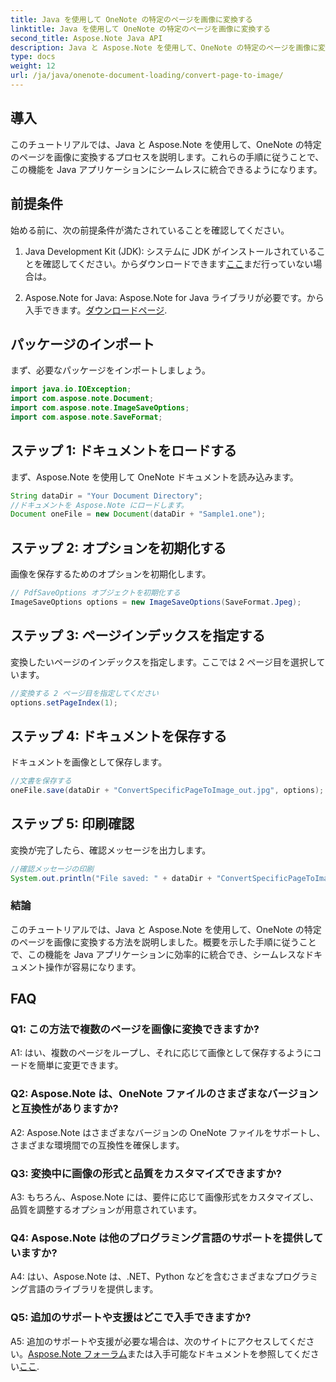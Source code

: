 ```yaml
---
title: Java を使用して OneNote の特定のページを画像に変換する
linktitle: Java を使用して OneNote の特定のページを画像に変換する
second_title: Aspose.Note Java API
description: Java と Aspose.Note を使用して、OneNote の特定のページを画像に変換する方法を学習します。シームレスな統合については、ステップバイステップのガイドに従ってください。
type: docs
weight: 12
url: /ja/java/onenote-document-loading/convert-page-to-image/
---
```

## 導入

このチュートリアルでは、Java と Aspose.Note を使用して、OneNote の特定のページを画像に変換するプロセスを説明します。これらの手順に従うことで、この機能を Java アプリケーションにシームレスに統合できるようになります。

## 前提条件

始める前に、次の前提条件が満たされていることを確認してください。

1.  Java Development Kit (JDK): システムに JDK がインストールされていることを確認してください。からダウンロードできます[ここ](https://www.oracle.com/java/technologies/javase-jdk11-downloads.html)まだ行っていない場合は。

2.  Aspose.Note for Java: Aspose.Note for Java ライブラリが必要です。から入手できます。[ダウンロードページ](https://releases.aspose.com/note/java/).

## パッケージのインポート

まず、必要なパッケージをインポートしましょう。

```java
import java.io.IOException;
import com.aspose.note.Document;
import com.aspose.note.ImageSaveOptions;
import com.aspose.note.SaveFormat;
```

## ステップ 1: ドキュメントをロードする

まず、Aspose.Note を使用して OneNote ドキュメントを読み込みます。

```java
String dataDir = "Your Document Directory";
//ドキュメントを Aspose.Note にロードします。
Document oneFile = new Document(dataDir + "Sample1.one");
```

## ステップ 2: オプションを初期化する

画像を保存するためのオプションを初期化します。

```java
// PdfSaveOptions オブジェクトを初期化する
ImageSaveOptions options = new ImageSaveOptions(SaveFormat.Jpeg);
```

## ステップ 3: ページインデックスを指定する

変換したいページのインデックスを指定します。ここでは 2 ページ目を選択しています。

```java
//変換する 2 ページ目を指定してください
options.setPageIndex(1);
```

## ステップ 4: ドキュメントを保存する

ドキュメントを画像として保存します。

```java
//文書を保存する
oneFile.save(dataDir + "ConvertSpecificPageToImage_out.jpg", options);
```

## ステップ 5: 印刷確認

変換が完了したら、確認メッセージを出力します。

```java
//確認メッセージの印刷
System.out.println("File saved: " + dataDir + "ConvertSpecificPageToImage_out.jpg");
```

### 結論

このチュートリアルでは、Java と Aspose.Note を使用して、OneNote の特定のページを画像に変換する方法を説明しました。概要を示した手順に従うことで、この機能を Java アプリケーションに効率的に統合でき、シームレスなドキュメント操作が容易になります。

## FAQ

### Q1: この方法で複数のページを画像に変換できますか?

A1: はい、複数のページをループし、それに応じて画像として保存するようにコードを簡単に変更できます。

### Q2: Aspose.Note は、OneNote ファイルのさまざまなバージョンと互換性がありますか?

A2: Aspose.Note はさまざまなバージョンの OneNote ファイルをサポートし、さまざまな環境間での互換性を確保します。

### Q3: 変換中に画像の形式と品質をカスタマイズできますか?

A3: もちろん、Aspose.Note には、要件に応じて画像形式をカスタマイズし、品質を調整するオプションが用意されています。

### Q4: Aspose.Note は他のプログラミング言語のサポートを提供していますか?

A4: はい、Aspose.Note は、.NET、Python などを含むさまざまなプログラミング言語のライブラリを提供します。

### Q5: 追加のサポートや支援はどこで入手できますか?

 A5: 追加のサポートや支援が必要な場合は、次のサイトにアクセスしてください。[Aspose.Note フォーラム](https://forum.aspose.com/c/note/28)または入手可能なドキュメントを参照してください[ここ](https://reference.aspose.com/note/java/).